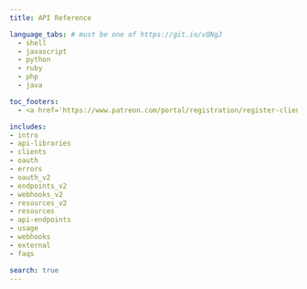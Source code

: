 ```yaml
---
title: API Reference

language_tabs: # must be one of https://git.io/vQNgJ
  - shell
  - javascript
  - python
  - ruby
  - php
  - java

toc_footers:
  - <a href='https://www.patreon.com/portal/registration/register-clients'>Sign Up for an API Key</a>

includes:
- intro
- api-libraries
- clients
- oauth
- errors
- oauth_v2
- endpoints_v2
- webhooks_v2
- resources_v2
- resources
- api-endpoints
- usage
- webhooks
- external
- faqs

search: true
---
```

